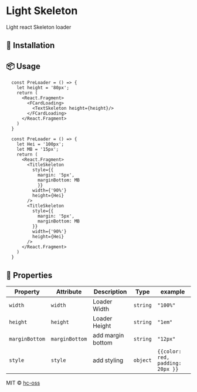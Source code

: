 # Light Skeleton
Light react Skeleton loader


## 🔧 Installation


## 📦 Usage
```
  const PreLoader = () => {
    let height = '80px';
    return (
      <React.Fragment>
        <FCardLoading>
          <TextSkeleton height={height}/>
        </FCardLoading>
      </React.Fragment>
    )
  }
```
```
  const PreLoader = () => {
    let Hei = '100px';
    let MB = '15px';
    return (
      <React.Fragment>
        <TitleSkeleton 
          style={{ 
            margin: '5px', 
            marginBottom: MB
            }} 
          width={'90%'}
          height={Hei}
        />
        <TitleSkeleton 
          style={{ 
            margin: '5px', 
            marginBottom: MB
          }} 
          width={'90%'} 
          height={Hei}
        />
      </React.Fragment>
    )
  }
  ```
## 👀 Properties

| Property       | Attribute       | Description             | Type      | example     |
| -------------- | --------------- | ----------------------- | --------- | ----------- |
| `width`        | `width`         | Loader Width            | `string`  | `"100%"`    |
| `height`       | `height`        | Loader Height           | `string`  | `"1em"`     |
| `marginBottom` | `marginBottom`  | add margin bottom       | `string`  | `"12px"` |
| `style`        | `style`          | add styling             | `object` | `{{color: red, padding: 20px }}`     |



MIT © [hc-oss](https://github.com/hc-oss)